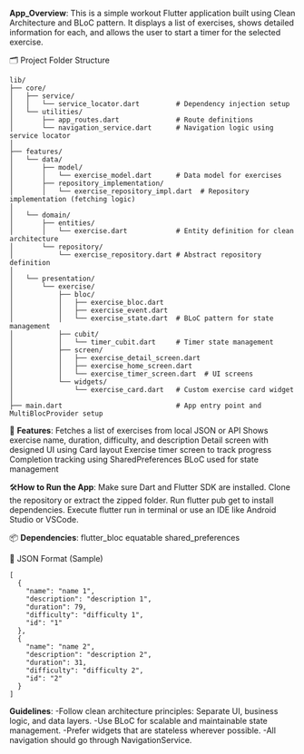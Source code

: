  **App_Overview**:
This is a simple workout Flutter application built using Clean Architecture and BLoC pattern. It displays a list of exercises, shows detailed information for each, and allows the user to start a timer for the selected exercise.

🗂️ Project Folder Structure
```text
lib/
├── core/
│   ├── service/
│   │   └── service_locator.dart         # Dependency injection setup
│   └── utilities/
│       ├── app_routes.dart              # Route definitions
│       └── navigation_service.dart      # Navigation logic using service locator
│
├── features/
│   └── data/
│       ├── model/
│       │   └── exercise_model.dart      # Data model for exercises
│       ├── repository_implementation/
│       │   └── exercise_repository_impl.dart  # Repository implementation (fetching logic)
│
│   └── domain/
│       ├── entities/
│       │   └── exercise.dart            # Entity definition for clean architecture
│       └── repository/
│           └── exercise_repository.dart # Abstract repository definition
│
│   └── presentation/
│       └── exercise/
│           ├── bloc/
│           │   ├── exercise_bloc.dart
│           │   ├── exercise_event.dart
│           │   └── exercise_state.dart  # BLoC pattern for state management
│           ├── cubit/
│           │   └── timer_cubit.dart     # Timer state management
│           ├── screen/
│           │   ├── exercise_detail_screen.dart
│           │   ├── exercise_home_screen.dart
│           │   └── exercise_timer_screen.dart  # UI screens
│           └── widgets/
│               └── exercise_card.dart   # Custom exercise card widget
│
├── main.dart                            # App entry point and MultiBlocProvider setup

```

🚀 **Features**:
Fetches a list of exercises from local JSON or API
Shows exercise name, duration, difficulty, and description
Detail screen with designed UI using Card layout
Exercise timer screen to track progress
Completion tracking using SharedPreferences
BLoC used for state management

🛠️**How to Run the App**:
Make sure Dart and Flutter SDK are installed.
Clone the repository or extract the zipped folder.
Run flutter pub get to install dependencies.
Execute flutter run in terminal or use an IDE like Android Studio or VSCode.

📦 **Dependencies**:
flutter_bloc
equatable
shared_preferences

📘 JSON Format (Sample)
```text
[
  {
    "name": "name 1",
    "description": "description 1",
    "duration": 79,
    "difficulty": "difficulty 1",
    "id": "1"
  },
  {
    "name": "name 2",
    "description": "description 2",
    "duration": 31,
    "difficulty": "difficulty 2",
    "id": "2"
  }
]
```
 **Guidelines**:
-Follow clean architecture principles: Separate UI, business logic, and data layers.
-Use BLoC for scalable and maintainable state management.
-Prefer widgets that are stateless wherever possible.
-All navigation should go through NavigationService.

